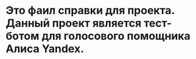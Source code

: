 # Это фаил справки для проекта. Данный проект является тест-ботом для голосового помощника Алиса Yandex.
